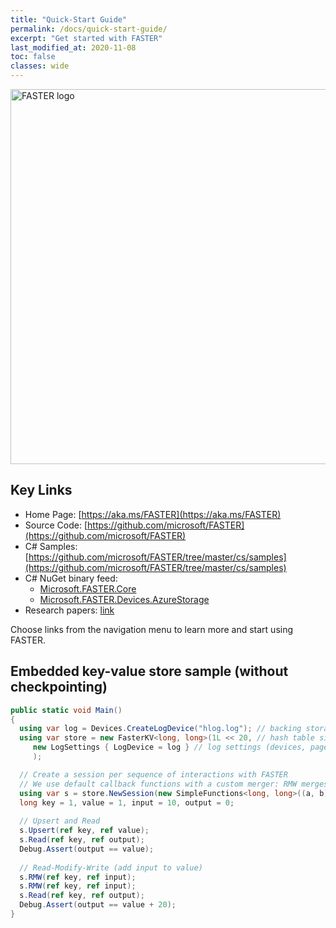 ```yaml
---
title: "Quick-Start Guide"
permalink: /docs/quick-start-guide/
excerpt: "Get started with FASTER"
last_modified_at: 2020-11-08
toc: false
classes: wide
---
```


<img src="https://raw.githubusercontent.com/microsoft/FASTER/master/docs/assets/images/faster-logo.png" alt="FASTER logo" width="600px" />

## Key Links

* Home Page: [https://aka.ms/FASTER](https://aka.ms/FASTER)
* Source Code: [https://github.com/microsoft/FASTER](https://github.com/microsoft/FASTER)
* C# Samples: [https://github.com/microsoft/FASTER/tree/master/cs/samples](https://github.com/microsoft/FASTER/tree/master/cs/samples)
* C# NuGet binary feed:
  * [Microsoft.FASTER.Core](https://www.nuget.org/packages/Microsoft.FASTER.Core/)
  * [Microsoft.FASTER.Devices.AzureStorage](https://www.nuget.org/packages/Microsoft.FASTER.Devices.AzureStorage/)
* Research papers: [link](/FASTER/docs/td-research-papers/)


Choose links from the navigation menu to learn more and start using FASTER.


## Embedded key-value store sample (without checkpointing)

```cs
public static void Main()
{
  using var log = Devices.CreateLogDevice("hlog.log"); // backing storage device
  using var store = new FasterKV<long, long>(1L << 20, // hash table size (number of 64-byte buckets)
     new LogSettings { LogDevice = log } // log settings (devices, page size, memory size, etc.)
     );

  // Create a session per sequence of interactions with FASTER
  // We use default callback functions with a custom merger: RMW merges input by adding it to value
  using var s = store.NewSession(new SimpleFunctions<long, long>((a, b) => a + b));
  long key = 1, value = 1, input = 10, output = 0;
  
  // Upsert and Read
  s.Upsert(ref key, ref value);
  s.Read(ref key, ref output);
  Debug.Assert(output == value);
  
  // Read-Modify-Write (add input to value)
  s.RMW(ref key, ref input);
  s.RMW(ref key, ref input);
  s.Read(ref key, ref output);
  Debug.Assert(output == value + 20);
}
```
